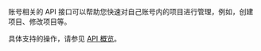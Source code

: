 
账号相关的 API 接口可以帮助您快速对自己账号内的项目进行管理，例如，创建项目、修改项目等。

具体支持的操作，请参见 [API 概览](https://intl.cloud.tencent.com/document/product/378/4368)。
